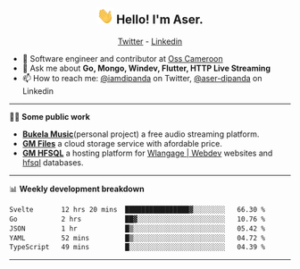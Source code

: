 <h2 align="center"> <img src="https://github.com/gabriel-TheCode/gabriel-TheCode/blob/master/gifs/Hi.gif" width="30px"> Hello! I'm Aser.</h2>
<p align="center">
  <a href="https://twitter.com/iamdipanda">Twitter</a> - 
  <a href="https://www.linkedin.com/in/aser-dipanda/">Linkedin</a>
</p>


- 🔭 Software engineer and contributor at [Oss Cameroon](https://github.com/osscameroon)
- 💬 Ask me about **Go, Mongo, Windev, Flutter, HTTP Live Streaming**
- 📫 How to reach me: [@iamdipanda](https://twitter.com/iamdipanda) on Twitter, [@aser-dipanda](https://www.linkedin.com/in/aser-dipanda/) on Linkedin

-------

👨‍💻 **Some public work**

- **[Bukela Music](https://music.bukela.co)**(personal project) a free audio streaming platform. 
- **[GM Files](https://gamesmania.io)** a cloud storage service with afordable price.
- **[GM HFSQL](https://gamesmania.io)** a hosting platform for [Wlangage | Webdev](https://pcsoft.fr/webdev/index.html) websites and [hfsql](https://pcsoft.fr/accueilpub/hfsql.htm) databases.
-------

📊 **Weekly development breakdown**

<!--START_SECTION:waka-->

```txt
Svelte       12 hrs 20 mins  ████████████████▓░░░░░░░░   66.30 %
Go           2 hrs           ██▓░░░░░░░░░░░░░░░░░░░░░░   10.76 %
JSON         1 hr            █▒░░░░░░░░░░░░░░░░░░░░░░░   05.42 %
YAML         52 mins         █▒░░░░░░░░░░░░░░░░░░░░░░░   04.72 %
TypeScript   49 mins         █░░░░░░░░░░░░░░░░░░░░░░░░   04.39 %
```

<!--END_SECTION:waka-->

-------
